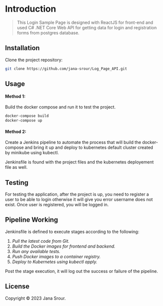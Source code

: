 # Introduction

> This Login Sample Page is designed with ReactJS for front-end and used C# .NET Core Web API for getting data for login and registration forms from postgres database.

## Installation

Clone the project repository:

```bash
git clone https://github.com/jana-srour/Log_Page_API.git
```

## Usage

#### Method 1:
Build the docker compose and run it to test the project.

```bash
docker-compose build
docker-compose up
```

#### Method 2:
Create a Jenkins pipeline to automate the process that will build the docker-compose and bring it up and deploy to kubernetes default cluster created by minikube using kubectl.

Jenkinsfile is found with the project files and the kubernetes deployement file as well.

## Testing
For testing the application, after the project is up, you need to register a user to be able to login otherwise it will give you error username does not exist. Once user is registered, you will be logged in.

## Pipeline Working
Jenkinsfile is defined to execute stages according to the following:
  1. _Pull the latest code from Git._
  2. _Build the Docker images for frontend and backend._
  3. _Run any available tests._
  4. _Push Docker images to a container registry._
  5. _Deploy to Kubernetes using kubectl apply._
 
Post the stage execution, it will log out the success or failure of the pipeline.

## License

Copyright © 2023 Jana Srour.